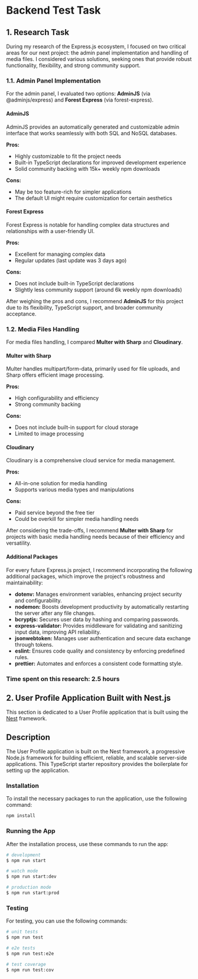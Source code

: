 # Backend Test Task

## 1. Research Task

During my research of the Express.js ecosystem, I focused on two critical areas for our next project: the admin panel implementation and handling of media files. I considered various solutions, seeking ones that provide robust functionality, flexibility, and strong community support.

### 1.1. Admin Panel Implementation

For the admin panel, I evaluated two options: **AdminJS** (via @adminjs/express) and **Forest Express** (via forest-express).

#### AdminJS

AdminJS provides an automatically generated and customizable admin interface that works seamlessly with both SQL and NoSQL databases.

**Pros:**

- Highly customizable to fit the project needs
- Built-in TypeScript declarations for improved development experience
- Solid community backing with 15k+ weekly npm downloads

**Cons:**

- May be too feature-rich for simpler applications
- The default UI might require customization for certain aesthetics

#### Forest Express

Forest Express is notable for handling complex data structures and relationships with a user-friendly UI.

**Pros:**

- Excellent for managing complex data
- Regular updates (last update was 3 days ago)

**Cons:**

- Does not include built-in TypeScript declarations
- Slightly less community support (around 6k weekly npm downloads)

After weighing the pros and cons, I recommend **AdminJS** for this project due to its flexibility, TypeScript support, and broader community acceptance.

### 1.2. Media Files Handling

For media files handling, I compared **Multer with Sharp** and **Cloudinary**.

#### Multer with Sharp

Multer handles multipart/form-data, primarily used for file uploads, and Sharp offers efficient image processing.

**Pros:**

- High configurability and efficiency
- Strong community backing

**Cons:**

- Does not include built-in support for cloud storage
- Limited to image processing

#### Cloudinary

Cloudinary is a comprehensive cloud service for media management.

**Pros:**

- All-in-one solution for media handling
- Supports various media types and manipulations

**Cons:**

- Paid service beyond the free tier
- Could be overkill for simpler media handling needs

After considering the trade-offs, I recommend **Multer with Sharp** for projects with basic media handling needs because of their efficiency and versatility.

#### Additional Packages

For every future Express.js project, I recommend incorporating the following additional packages, which improve the project's robustness and maintainability:

- **dotenv:** Manages environment variables, enhancing project security and configurability.
- **nodemon:** Boosts development productivity by automatically restarting the server after any file changes.
- **bcryptjs:** Secures user data by hashing and comparing passwords.
- **express-validator:** Provides middleware for validating and sanitizing input data, improving API reliability.
- **jsonwebtoken:** Manages user authentication and secure data exchange through tokens.
- **eslint:** Ensures code quality and consistency by enforcing predefined rules.
- **prettier:** Automates and enforces a consistent code formatting style.

### Time spent on this research: 2.5 hours

## 2. User Profile Application Built with Nest.js

This section is dedicated to a User Profile application that is built using the [Nest](https://github.com/nestjs/nest) framework.

## Description

The User Profile application is built on the Nest framework, a progressive Node.js framework for building efficient, reliable, and scalable server-side applications. This TypeScript starter repository provides the boilerplate for setting up the application.

### Installation

To install the necessary packages to run the application, use the following command:

```bash
npm install
```

### Running the App

After the installation process, use these commands to run the app:

```bash
# development
$ npm run start

# watch mode
$ npm run start:dev

# production mode
$ npm run start:prod
```

### Testing

For testing, you can use the following commands:

```bash
# unit tests
$ npm run test

# e2e tests
$ npm run test:e2e

# test coverage
$ npm run test:cov
```
